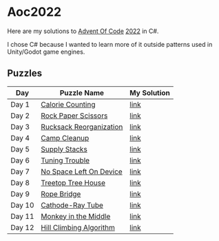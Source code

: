 # Aoc2022

Here are my solutions to [Advent Of Code](https://adventofcode.com/) [2022](https://adventofcode.com/2022) in C#.

I chose C# because I wanted to learn more of it outside patterns used in Unity/Godot game engines.

## Puzzles

| Day    | Puzzle Name                                                     | My Solution                                                                                 |
|--------|-----------------------------------------------------------------|---------------------------------------------------------------------------------------------|
| Day 1  | [Calorie Counting](https://adventofcode.com/2022/day/1)         | [link](https://github.com/DominikMarcinowski/Aoc2022/tree/main/AdventOfCode/Calendar/Day1)  |
| Day 2  | [Rock Paper Scissors](https://adventofcode.com/2022/day/2)      | [link](https://github.com/DominikMarcinowski/Aoc2022/tree/main/AdventOfCode/Calendar/Day2)  |
| Day 3  | [Rucksack Reorganization](https://adventofcode.com/2022/day/3)  | [link](https://github.com/DominikMarcinowski/Aoc2022/tree/main/AdventOfCode/Calendar/Day3)  |
| Day 4  | [Camp Cleanup](https://adventofcode.com/2022/day/4)             | [link](https://github.com/DominikMarcinowski/Aoc2022/tree/main/AdventOfCode/Calendar/Day4)  |
| Day 5  | [Supply Stacks](https://adventofcode.com/2022/day/5)            | [link](https://github.com/DominikMarcinowski/Aoc2022/tree/main/AdventOfCode/Calendar/Day5)  |
| Day 6  | [Tuning Trouble](https://adventofcode.com/2022/day/6)           | [link](https://github.com/DominikMarcinowski/Aoc2022/tree/main/AdventOfCode/Calendar/Day6)  |
| Day 7  | [No Space Left On Device](https://adventofcode.com/2022/day/7)  | [link](https://github.com/DominikMarcinowski/Aoc2022/tree/main/AdventOfCode/Calendar/Day7)  |
| Day 8  | [Treetop Tree House](https://adventofcode.com/2022/day/8)       | [link](https://github.com/DominikMarcinowski/Aoc2022/tree/main/AdventOfCode/Calendar/Day8)  |
| Day 9  | [Rope Bridge](https://adventofcode.com/2022/day/9)              | [link](https://github.com/DominikMarcinowski/Aoc2022/tree/main/AdventOfCode/Calendar/Day9)  |
| Day 10 | [Cathode-Ray Tube](https://adventofcode.com/2022/day/10)        | [link](https://github.com/DominikMarcinowski/Aoc2022/tree/main/AdventOfCode/Calendar/Day10) |
| Day 11 | [Monkey in the Middle](https://adventofcode.com/2022/day/11)    | [link](https://github.com/DominikMarcinowski/Aoc2022/tree/main/AdventOfCode/Calendar/Day11) |
| Day 12 | [Hill Climbing Algorithm](https://adventofcode.com/2022/day/12) | [link](https://github.com/DominikMarcinowski/Aoc2022/tree/main/AdventOfCode/Calendar/Day12) |
